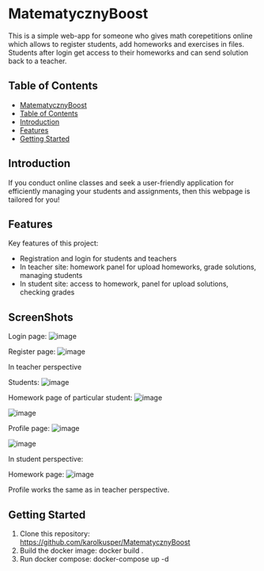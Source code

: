 # MatematycznyBoost

This is a simple web-app for someone who gives math corepetitions online which allows
to register students, add homeworks and exercises in files.
Students after login get access to their homeworks and can send solution back to a teacher.


## Table of Contents

- [MatematycznyBoost](#project-title)
- [Table of Contents](#table-of-contents)
- [Introduction](#introduction)
- [Features](#features)
- [Getting Started](#getting-started)

## Introduction
If you conduct online classes and seek a user-friendly application for efficiently managing your students and assignments, then this webpage is tailored for you!

## Features

Key features of this project:

- Registration and login for students and teachers
- In teacher site: homework panel for upload homeworks, grade solutions, managing students
- In student site: access to homework, panel for upload solutions, checking grades

## ScreenShots

Login page:
![image](https://github.com/karolkusper/MatematycznyBoost/assets/101508798/08dc1071-bb00-41a0-8ddb-a8f55aa4d5b8)

Register page:
![image](https://github.com/karolkusper/MatematycznyBoost/assets/101508798/3d332cc1-5589-4fcf-b7d8-1a02ed3db24f)


In teacher perspective

Students:
![image](https://github.com/karolkusper/MatematycznyBoost/assets/101508798/60fe120f-c4a0-4c8f-966e-64155eb747e2)

Homework page of particular student:
![image](https://github.com/karolkusper/MatematycznyBoost/assets/101508798/1d9222e2-a695-4614-a4c4-bd30bab0541d)

![image](https://github.com/karolkusper/MatematycznyBoost/assets/101508798/1b737667-60bd-4b52-8d87-f916bc6690d5)

Profile page:
![image](https://github.com/karolkusper/MatematycznyBoost/assets/101508798/edea2a49-b082-4a76-b503-1fb918d30d13)

![image](https://github.com/karolkusper/MatematycznyBoost/assets/101508798/ebb51767-35ce-49e2-9c57-afda5a8b9bbd)



In student perspective:

Homework page:
![image](https://github.com/karolkusper/MatematycznyBoost/assets/101508798/b8603909-8ca9-49a2-a436-467bd111a3da)

Profile works the same as in teacher perspective.


## Getting Started

1. Clone this repository: https://github.com/karolkusper/MatematycznyBoost
2. Build the docker image:
docker build .
3. Run docker compose:
docker-compose up -d


